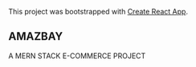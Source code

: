 This project was bootstrapped with [Create React App](https://github.com/facebook/create-react-app).

## AMAZBAY 

A MERN STACK E-COMMERCE PROJECT

